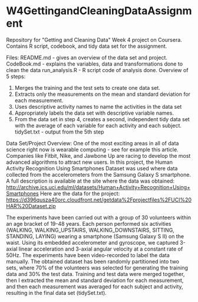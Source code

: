 # W4GettingandCleaningDataAssignment
Repository for "Getting and Cleaning Data" Week 4 project on Coursera. Contains R script, codebook, and tidy data set for the assignment.

Files:
README.md - gives an overview of the data set and project.
CodeBook.md - explains the variables, data and transformations done to clean the data
run_analysis.R - R script code of analysis done. Overview of 5 steps:
1. Merges the training and the test sets to create one data set.
2. Extracts only the measurements on the mean and standard deviation for each measurement. 
3. Uses descriptive activity names to name the activities in the data set
4. Appropriately labels the data set with descriptive variable names. 
5. From the data set in step 4, creates a second, independent tidy data set with the average of each variable for each activity and each subject.
tidySet.txt - output from the 5th step

Data Set/Project Overview:
One of the most exciting areas in all of data science right now is wearable computing - see for example this article. Companies like Fitbit, Nike, and Jawbone Up are racing to develop the most advanced algorithms to attract new users. In this project, the Human Activity Recognition Using Smartphones Dataset was used where data collected from the accelerometers from the Samsung Galaxy S smartphone. A full description is available at the site where the data was obtained:
http://archive.ics.uci.edu/ml/datasets/Human+Activity+Recognition+Using+Smartphones 
Here are the data for the project:
https://d396qusza40orc.cloudfront.net/getdata%2Fprojectfiles%2FUCI%20HAR%20Dataset.zip  

The experiments have been carried out with a group of 30 volunteers within an age bracket of 19-48 years. Each person performed six activities (WALKING, WALKING_UPSTAIRS, WALKING_DOWNSTAIRS, SITTING, STANDING, LAYING) wearing a smartphone (Samsung Galaxy S II) on the waist. Using its embedded accelerometer and gyroscope, we captured 3-axial linear acceleration and 3-axial angular velocity at a constant rate of 50Hz. The experiments have been video-recorded to label the data manually. The obtained dataset has been randomly partitioned into two sets, where 70% of the volunteers was selected for generating the training data and 30% the test data.
Training and test data were merged together, then I extracted the mean and standard deviation for each measurement, and then each measurement was averaged for each subject and activity, resulting in the final data set (tidySet.txt).
 
 
